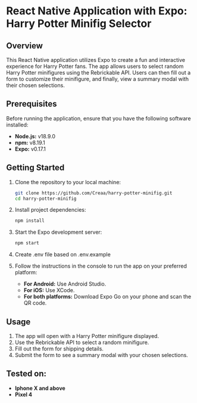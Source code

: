 # React Native Application with Expo: Harry Potter Minifig Selector

## Overview

This React Native application utilizes Expo to create a fun and interactive experience for Harry Potter fans. The app allows users to select random Harry Potter minifigures using the Rebrickable API. Users can then fill out a form to customize their minifigure, and finally, view a summary modal with their chosen selections.

## Prerequisites

Before running the application, ensure that you have the following software installed:

- **Node.js:** v18.9.0
- **npm:** v8.19.1
- **Expo:** v0.17.1

## Getting Started

1. Clone the repository to your local machine:

    ```bash
    git clone https://github.com/Creaa/harry-potter-minifig.git
    cd harry-potter-minifig
    ```

2. Install project dependencies:

    ```bash
    npm install
    ```

3. Start the Expo development server:

    ```bash
    npm start
    ```
   
4. Create .env file based on .env.example


5. Follow the instructions in the console to run the app on your preferred platform:

    - **For Android:** Use Android Studio.
    - **For iOS:** Use XCode.
    - **For both platforms:** Download Expo Go on your phone and scan the QR code.

## Usage

1. The app will open with a Harry Potter minifigure displayed.
2. Use the Rebrickable API to select a random minifigure.
3. Fill out the form for shipping details.
4. Submit the form to see a summary modal with your chosen selections.

## Tested on:

- **Iphone X and above**
- **Pixel 4**
